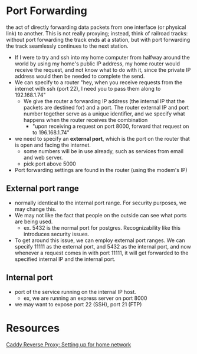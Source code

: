 
# Port Forwarding
the act of directly forwarding data packets from one interface (or physical link) to another. This is not really proxying; instead, think of railroad tracks: without port forwarding the track ends at a station, but with port forwarding the track seamlessly continues to the next station.
- If I were to try and ssh into my home computer from halfway around the world by using my home's public IP address, my home router would receive the request, and not know what to do with it, since the private IP address would then be needed to complete the send.
- We can specify to a router "hey, when you receive requests from the internet with ssh (port 22), I need you to pass them along to 192.168.1.74" 
	- We give the router a forwarding IP address (the internal IP that the packets are destined for) and a port. The router external IP and port number together serve as a unique identifier, and we specify what happens when the router receives the combination  
		- "upon receiving a request on port 8000, forward that request on to 196.168.1.74"
- we need to specify an **external port**, which is the port on the router that is open and facing the internet.
	- some numbers will be in use already, such as services from email and web server.
	- pick port above 5000
- Port forwarding settings are found in the router (using the modem's IP) 

## External port range
- normally identical to the internal port range. For security purposes, we may change this.
- We may not like the fact that people on the outside can see what ports are being used. 
	- ex. 5432 is the normal port for postgres. Recognizability like this introduces security issues.
- To get around this issue, we can employ external port ranges. We can specify 11111 as the external port, and 5432 as the internal port, and now whenever a request comes in with port 11111, it will get forwarded to the specified internal IP and the internal port. 

## Internal port
- port of the service running on the internal IP host. 
	- ex, we are running an express server on port 8000
- we may want to expose port 22 (SSH), port 21 (FTP) 

# Resources
[Caddy Reverse Proxy: Setting up for home network](https://caddy.community/t/using-caddy-as-a-reverse-proxy-in-a-home-network/9427)
